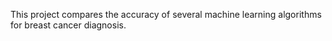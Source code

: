 This project compares the accuracy of several machine learning algorithms for breast cancer diagnosis.
